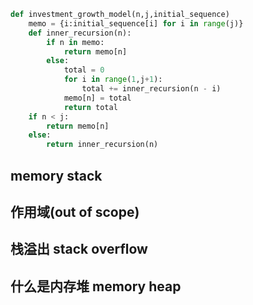 ```python
def investment_growth_model(n,j,initial_sequence)
	memo = {i:initial_sequence[i] for i in range(j)}
	def inner_recursion(n):
		if n in memo:
			return memo[n]
		else:
			total = 0
			for i in range(1,j+1):
				total += inner_recursion(n - i)
			memo[n] = total
			return total
	if n < j:
		return memo[n]
	else:
		return inner_recursion(n)
```

## memory stack

## 作用域(out of scope)

## 栈溢出 stack overflow

## 什么是内存堆 memory heap